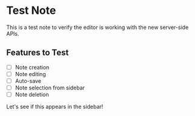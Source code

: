 # Test Note

This is a test note to verify the editor is working with the new server-side APIs.

## Features to Test

- [ ] Note creation
- [ ] Note editing
- [ ] Auto-save
- [ ] Note selection from sidebar
- [ ] Note deletion

Let's see if this appears in the sidebar!
